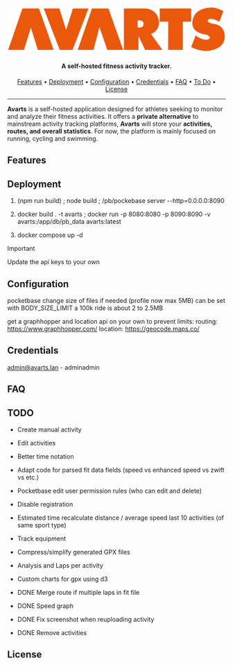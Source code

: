 <h1 align="center">
  <br>
  <img src="/static/avarts.svg" alt="Avarts" width="500">
</h1>

<h4 align="center">A self-hosted fitness activity tracker.</h4>

<p align="center">
  <a href="#features">Features</a> •
  <a href="#deployment">Deployment</a> •
  <a href="#configuration">Configuration</a> •
  <a href="#credentials">Credentials</a> •
  <a href="#FAQ">FAQ</a> •
  <a href="#TODO">To Do</a> •
  <a href="#license">License</a>
</p>

---

<b>Avarts</b> is a self-hosted application designed for athletes seeking to monitor and analyze their fitness activities.
It offers a <b>private alternative</b> to mainstream activity tracking platforms, <b>Avarts</b> will store your <b>activities, routes, and overall statistics</b>.
For now, the platform is mainly focused on running, cycling and swimming.
</td></tr></table>

## Features

## Deployment

1. (npm run build) ; node build ; /pb/pockebase server --http=0.0.0.0:8090

2. docker build . -t avarts ; docker run -p 8080:8080 -p 8090:8090 -v avarts:/app/db/pb_data avarts:latest

3. docker compose up -d

> [!IMPORTANT]
> Update the api keys to your own

## Configuration
pocketbase change size of files if needed (profile now max 5MB)
can be set with BODY_SIZE_LIMIT
a 100k ride is about 2 to 2.5MB


get a graphhopper and location api on your own to prevent limits:
routing: https://www.graphhopper.com/
location: https://geocode.maps.co/

## Credentials
admin@avarts.lan - adminadmin

## FAQ

## TODO
- Create manual activity
- Edit activities
- Better time notation
- Adapt code for parsed fit data fields (speed vs enhanced speed vs zwift vs etc.)
- Pocketbase edit user permission rules (who can edit and delete)
- Disable registration
- Estimated time recalculate distance / average speed last 10 activities (of same sport type)
- Track equipment
- Compress/simplify generated GPX files
- Analysis and Laps per activity
- Custom charts for gpx using d3

- DONE Merge route if multiple laps in fit file
- DONE Speed graph
- DONE Fix screenshot when reuploading activity
- DONE Remove activities

## License
